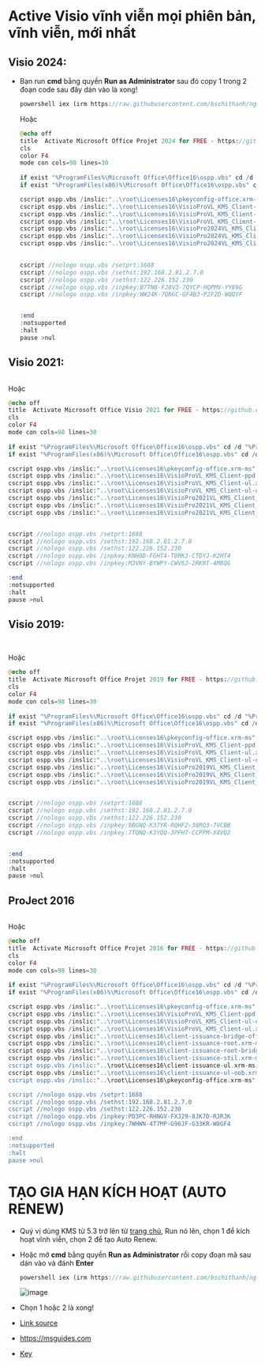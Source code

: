 # Active Visio vĩnh viễn mọi phiên bản, vĩnh viễn, mới nhất
## Visio 2024:
- Bạn run **cmd** bằng quyền **Run as Administrator** sau đó copy 1 trong 2 đoạn code sau đây dán vào là xong!

  ```php
  powershell iex (irm https://raw.githubusercontent.com/bschithanh/nguon/main/Visio2024.ps1)
  ```

  Hoặc
  
  ```php
  @echo off
  title  Activate Microsoft Office Projet 2024 for FREE - https://github.com/BsChiThanh 
  cls
  color F4
  mode con cols=98 lines=30
   
  if exist "%ProgramFiles%\Microsoft Office\Office16\ospp.vbs" cd /d "%ProgramFiles%\Microsoft Office\Office16"
  if exist "%ProgramFiles(x86)%\Microsoft Office\Office16\ospp.vbs" cd /d "%ProgramFiles(x86)%\Microsoft Office\Office16"

  cscript ospp.vbs /inslic:"..\root\Licenses16\pkeyconfig-office.xrm-ms"
  cscript ospp.vbs /inslic:"..\root\Licenses16\VisioProVL_KMS_Client-ppd.xrm-ms"
  cscript ospp.vbs /inslic:"..\root\Licenses16\VisioProVL_KMS_Client-ul.xrm-ms"
  cscript ospp.vbs /inslic:"..\root\Licenses16\VisioProVL_KMS_Client-ul-oob.xrm-ms"
  cscript ospp.vbs /inslic:"..\root\Licenses16\VisioPro2024VL_KMS_Client_AE-ppd.xrm-ms"
  cscript ospp.vbs /inslic:"..\root\Licenses16\VisioPro2024VL_KMS_Client_AE-ul.xrm-ms"
  cscript ospp.vbs /inslic:"..\root\Licenses16\VisioPro2024VL_KMS_Client_AE-ul-oob.xrm-ms"

 
  cscript //nologo ospp.vbs /setprt:1688
  cscript //nologo ospp.vbs /sethst:192.168.2.81.2.7.0
  cscript //nologo ospp.vbs /sethst:122.226.152.230
  cscript //nologo ospp.vbs /inpkey:B7TN8-FJ8V3-7QYCP-HQPMV-YY89G
  cscript //nologo ospp.vbs /inpkey:WW24K-7QNGC-GF4B3-P2F2D-WQQYF


  :end
  :notsupported
  :halt
  pause >nul
  ```

## Visio 2021:

  ```php

  ```

  Hoặc
  
  ```php
  @echo off
  title  Activate Microsoft Office Visio 2021 for FREE - https://github.com/BsChiThanh 
  cls
  color F4
  mode con cols=98 lines=30
   
  if exist "%ProgramFiles%\Microsoft Office\Office16\ospp.vbs" cd /d "%ProgramFiles%\Microsoft Office\Office16"
  if exist "%ProgramFiles(x86)%\Microsoft Office\Office16\ospp.vbs" cd /d "%ProgramFiles(x86)%\Microsoft Office\Office16"

  cscript ospp.vbs /inslic:"..\root\Licenses16\pkeyconfig-office.xrm-ms"
  cscript ospp.vbs /inslic:"..\root\Licenses16\VisioProVL_KMS_Client-ppd.xrm-ms"
  cscript ospp.vbs /inslic:"..\root\Licenses16\VisioProVL_KMS_Client-ul.xrm-ms"
  cscript ospp.vbs /inslic:"..\root\Licenses16\VisioProVL_KMS_Client-ul-oob.xrm-ms"
  cscript ospp.vbs /inslic:"..\root\Licenses16\VisioPro2021VL_KMS_Client_AE-ppd.xrm-ms"
  cscript ospp.vbs /inslic:"..\root\Licenses16\VisioPro2021VL_KMS_Client_AE-ul.xrm-ms"
  cscript ospp.vbs /inslic:"..\root\Licenses16\VisioPro2021VL_KMS_Client_AE-ul-oob.xrm-ms"

 
  cscript //nologo ospp.vbs /setprt:1688
  cscript //nologo ospp.vbs /sethst:192.168.2.81.2.7.0
  cscript //nologo ospp.vbs /sethst:122.226.152.230
  cscript //nologo ospp.vbs /inpkey:KNH8D-FGHT4-T8RK3-CTDYJ-K2HT4
  cscript //nologo ospp.vbs /inpkey:MJVNY-BYWPY-CWV6J-2RKRT-4M8QG

  :end
  :notsupported
  :halt
  pause >nul
  ```

## Visio 2019:

  ```php
   
  ```

  Hoặc
  
  ```php
  @echo off
  title  Activate Microsoft Office Projet 2019 for FREE - https://github.com/BsChiThanh 
  cls
  color F4
  mode con cols=98 lines=30
   
  if exist "%ProgramFiles%\Microsoft Office\Office16\ospp.vbs" cd /d "%ProgramFiles%\Microsoft Office\Office16"
  if exist "%ProgramFiles(x86)%\Microsoft Office\Office16\ospp.vbs" cd /d "%ProgramFiles(x86)%\Microsoft Office\Office16"

  cscript ospp.vbs /inslic:"..\root\Licenses16\pkeyconfig-office.xrm-ms"
  cscript ospp.vbs /inslic:"..\root\Licenses16\VisioProVL_KMS_Client-ppd.xrm-ms"
  cscript ospp.vbs /inslic:"..\root\Licenses16\VisioProVL_KMS_Client-ul.xrm-ms"
  cscript ospp.vbs /inslic:"..\root\Licenses16\VisioProVL_KMS_Client-ul-oob.xrm-ms"
  cscript ospp.vbs /inslic:"..\root\Licenses16\VisioPro2019VL_KMS_Client_AE-ppd.xrm-ms"
  cscript ospp.vbs /inslic:"..\root\Licenses16\VisioPro2019VL_KMS_Client_AE-ul.xrm-ms"
  cscript ospp.vbs /inslic:"..\root\Licenses16\VisioPro2019VL_KMS_Client_AE-ul-oob.xrm-ms"

 
  cscript //nologo ospp.vbs /setprt:1688
  cscript //nologo ospp.vbs /sethst:192.168.2.81.2.7.0
  cscript //nologo ospp.vbs /sethst:122.226.152.230
  cscript //nologo ospp.vbs /inpkey:9BGNQ-K37YR-RQHF2-38RQ3-7VCBB
  cscript //nologo ospp.vbs /inpkey:7TQNQ-K3YQQ-3PFH7-CCPPM-X4VQ2


  :end
  :notsupported
  :halt
  pause >nul
  ```

## ProJect 2016

  ```php

  ```

  Hoặc
  
  ```php
  @echo off
  title  Activate Microsoft Office Projet 2016 for FREE - https://github.com/BsChiThanh 
  cls
  color F4
  mode con cols=98 lines=30
   
  if exist "%ProgramFiles%\Microsoft Office\Office16\ospp.vbs" cd /d "%ProgramFiles%\Microsoft Office\Office16"
  if exist "%ProgramFiles(x86)%\Microsoft Office\Office16\ospp.vbs" cd /d "%ProgramFiles(x86)%\Microsoft Office\Office16"

  cscript ospp.vbs /inslic:"..\root\Licenses16\pkeyconfig-office.xrm-ms"
  cscript ospp.vbs /inslic:"..\root\Licenses16\VisioProVL_KMS_Client-ppd.xrm-ms"
  cscript ospp.vbs /inslic:"..\root\Licenses16\VisioProVL_KMS_Client-ul-oob.xrm-ms"
  cscript ospp.vbs /inslic:"..\root\Licenses16\VisioProVL_KMS_Client-ul.xrm-ms"
  cscript ospp.vbs /inslic:"..\root\Licenses16\client-issuance-bridge-office.xrm-ms"
  cscript ospp.vbs /inslic:"..\root\Licenses16\client-issuance-root.xrm-ms"
  cscript ospp.vbs /inslic:"..\root\Licenses16\client-issuance-root-bridge-test.xrm-ms"
  cscript ospp.vbs /inslic:"..\root\Licenses16\client-issuance-stil.xrm-ms
  cscript ospp.vbs /inslic:"..\root\Licenses16\client-issuance-ul.xrm-ms
  cscript ospp.vbs /inslic:"..\root\Licenses16\client-issuance-ul-oob.xrm-ms
  cscript ospp.vbs /inslic:"..\root\Licenses16\pkeyconfig-office.xrm-ms"
 
  cscript //nologo ospp.vbs /setprt:1688
  cscript //nologo ospp.vbs /sethst:192.168.2.81.2.7.0
  cscript //nologo ospp.vbs /sethst:122.226.152.230
  cscript //nologo ospp.vbs /inpkey:PD3PC-RHNGV-FXJ29-8JK7D-RJRJK
  cscript //nologo ospp.vbs /inpkey:7WHWN-4T7MP-G96JF-G33KR-W8GF4

  :end
  :notsupported
  :halt
  pause >nul
  ```

# TẠO GIA HẠN KÍCH HOẠT (AUTO RENEW)
  - Quý vị dùng KMS từ 5.3 trở lên từ [trang chủ](https://github.com/abbodi1406/KMS_VL_ALL_AIO/releases), Run nó lên, chọn 1 để kích hoạt vĩnh viễn, chọn 2 để tạo Auto Renew.
  - Hoặc mở **cmd** bằng quyền **Run as Administrator** rồi copy đoạn mã sau dán vào và đánh **Enter**
    
    ```php
    powershell iex (irm https://raw.githubusercontent.com/bschithanh/nguon/main/KMS.ps1)
    ```

    ![image](https://github.com/user-attachments/assets/1aba37f8-1d44-415b-a880-abc6a4e17bd1)

  - Chọn 1 hoặc 2 là xong!

- [Link source](https://docs.google.com/spreadsheets/d/e/2PACX-1vTId_2VGY1MeQdeH6OU6Oja27zMe91mHmYUl6aVWsyKlcFBuLwvr2M-9uaBRWDUqxPAi5xE-pqief4d/pubhtml#)
- https://msguides.com
- [Key](https://github.com/YerongAI/Office-Tool/blob/main/doc/Tech%20Articles/Products.md)
